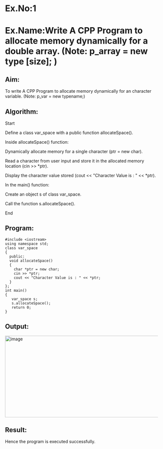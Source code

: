 # Ex.No:1
# Ex.Name:Write A CPP Program to allocate memory dynamically for a double array. (Note: p_array = new type [size]; )
## Aim:
To write A CPP Program to allocate memory dynamically for an character variable. (Note: p_var = new typename;)


## Algorithm:
Start

Define a class var_space with a public function allocateSpace().

Inside allocateSpace() function:

Dynamically allocate memory for a single character (ptr = new char).

Read a character from user input and store it in the allocated memory location (cin >> *ptr).

Display the character value stored (cout << "Character Value is : " << *ptr).

In the main() function:

Create an object s of class var_space.

Call the function s.allocateSpace().

End




## Program:
```
#include <iostream>
using namespace std; 
class var_space
{
  public:
  void allocateSpace()
  {
    char *ptr = new char;
    cin >> *ptr;
    cout << "Character Value is : " << *ptr;
  }
};
int main()
{
   var_space s;
   s.allocateSpace();
   return 0;
}
```

## Output:
<img width="1329" height="269" alt="image" src="https://github.com/user-attachments/assets/e65c2d88-9b0f-49ef-9d15-b48c31fef6da" />



## Result:
Hence the program is executed successfully.

